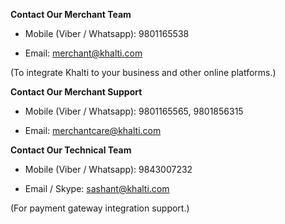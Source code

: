 **Contact Our Merchant Team**

* Mobile (Viber / Whatsapp): 9801165538

* Email: merchant@khalti.com

(To integrate Khalti to your business and other online platforms.)

**Contact Our Merchant Support**

* Mobile (Viber / Whatsapp): 9801165565, 9801856315

* Email: merchantcare@khalti.com

**Contact Our Technical Team**

* Mobile (Viber / Whatsapp): 9843007232

* Email / Skype: sashant@khalti.com

(For payment gateway integration support.)
